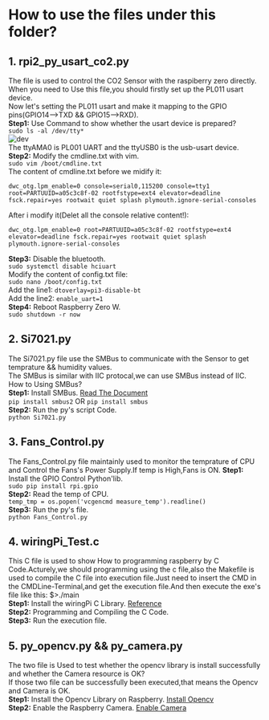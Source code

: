 # How to use the files under this folder?
## 1. rpi2_py_usart_co2.py
The file is used to control the CO2 Sensor with the raspiberry zero directly.  
When you need to Use this file,you should firstly set up the PL011 usart device.  
Now let's setting the PL011 usart and make it mapping to the GPIO pins(GPIO14-->TXD && GPIO15-->RXD).  
**Step1:** Use Command to show whether the usart device is prepared?  
`sudo ls -al /dev/tty*`  
![dev](https://cl.ly/f9c2cfcae3c3/dev-tty.PNG)  
The ttyAMA0 is PL001 UART and the ttyUSB0 is the usb-usart device.  
**Step2:** Modify the cmdline.txt with vim.  
`sudo vim /boot/cmdline.txt`  
The content of cmdline.txt before we midify it:  
```
dwc_otg.lpm_enable=0 console=serial0,115200 console=tty1 root=PARTUUID=a05c3c8f-02 rootfstype=ext4 elevator=deadline fsck.repair=yes rootwait quiet splash plymouth.ignore-serial-consoles
```  
After i modify it(Delet all the console relative content!):  
```
dwc_otg.lpm_enable=0 root=PARTUUID=a05c3c8f-02 rootfstype=ext4 elevator=deadline fsck.repair=yes rootwait quiet splash plymouth.ignore-serial-consoles
```  
**Step3:** Disable the bluetooth.  
`sudo systemctl disable hciuart`  
Modify the content of config.txt file:  
`sudo nano /boot/config.txt`  
Add the line1: `dtoverlay=pi3-disable-bt`  
Add the line2: `enable_uart=1`  
**Step4:** Reboot Raspberry Zero W.  
`sudo shutdown -r now`  
## 2. Si7021.py
The Si7021.py file use the SMBus to communicate with the Sensor to get temprature && humidity values.  
The SMBus is similar with IIC protocal,we can use SMBus instead of IIC. How to Using SMBus?  
**Step1:** Install SMBus. [Read The Document](https://pypi.org/project/smbus2/)  
`pip install smbus2`  OR  `pip install smbus`  
**Step2:** Run the py's script Code.  
`python Si7021.py`  
## 3. Fans_Control.py
The Fans_Control.py file maintainly used to monitor the temprature of CPU and Control the Fans's Power Supply.If temp is High,Fans is ON.
**Step1:** Install the GPIO Control Python'lib.  
`sudo pip install rpi.gpio`  
**Step2:** Read the temp of CPU.  
`temp_tmp = os.popen('vcgencmd measure_temp').readline()`  
**Step3:** Run the py's file.  
`python Fans_Control.py`  
## 4. wiringPi_Test.c  
This C file is used to show How to programming raspberry by C Code.Acturely,we should programming using the c file,also the Makefile is used to compile the C file into execution file.Just need to insert the CMD in the CMDLine-Terminal,and get the execution file.And then execute the exe's file like this: $>./main  
**Step1:** Install the wiringPi C Library. [Reference](https://www.cnblogs.com/uestc-mm/p/6290521.html)  
**Step2:** Programming and Compiling the C Code.  
**Step3:** Run the execution file.
## 5. py_opencv.py && py_camera.py  
The two file is Used to test whether the opencv library is install successfully and whether the Camera resource is OK?  
If those two file can be successfully been executed,that means the Opencv and Camera is OK.  
**Step1:** Install the Opencv Library on Raspberry.  [Install Opencv](https://www.cnblogs.com/uestc-mm/p/7338244.html)  
**Step2:** Enable the Raspberry Camera.  [Enable Camera](https://www.cnblogs.com/uestc-mm/p/7587783.html)

